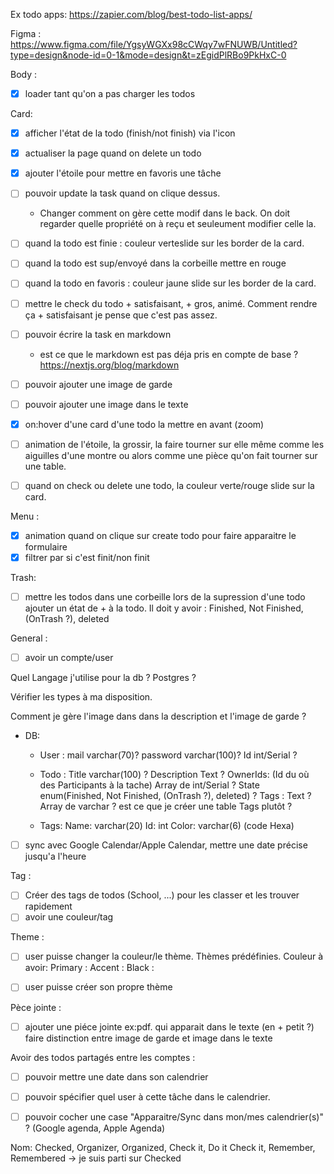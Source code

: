 Ex todo apps:
https://zapier.com/blog/best-todo-list-apps/

Figma :
https://www.figma.com/file/YgsyWGXx98cCWqy7wFNUWB/Untitled?type=design&node-id=0-1&mode=design&t=zEgidPlRBo9PkHxC-0

Body :
- [x] loader tant qu'on a pas charger les todos

Card:
- [x] afficher l'état de la todo (finish/not finish) via l'icon
- [x] actualiser la page quand on delete un todo
- [x] ajouter l'étoile pour mettre en favoris une tâche
- [ ] pouvoir update la task quand on clique dessus. 
  - Changer comment on gère cette modif dans le back. On doit regarder quelle propriété on à reçu et seuleument modifier celle la.

- [ ] quand la todo est finie : couleur verteslide sur les border de la card. 
- [ ] quand la todo est sup/envoyé dans la corbeille mettre en rouge
- [ ] quand la todo en favoris : couleur jaune slide sur les border de la card.
- [ ] mettre le check du todo + satisfaisant, + gros, animé. Comment rendre ça + satisfaisant je pense que c'est pas assez.
- [ ] pouvoir écrire la task en markdown 
  - est ce que le markdown est pas déja pris en compte de base ? https://nextjs.org/blog/markdown
- [ ] pouvoir ajouter une image de garde
- [ ] pouvoir ajouter une image dans le texte
- [x] on:hover d'une card d'une todo la mettre en avant (zoom)
- [ ] animation de l'étoile, la grossir, la faire tourner sur elle même comme les aiguilles d'une montre ou alors comme une pièce qu'on fait tourner sur une table.
- [ ] quand on check ou delete une todo, la couleur verte/rouge slide sur la card.

Menu :
- [x] animation quand on clique sur create todo pour faire 
apparaitre le formulaire 
- [x] filtrer par si c'est finit/non finit

Trash:
- [ ] mettre les todos dans une corbeille lors de la supression d'une todo
ajouter un état de + à la todo. Il doit y avoir : Finished, Not Finished, (OnTrash ?), deleted

General :
- [ ] avoir un compte/user

Quel Langage j'utilise pour la db ? Postgres ?

Vérifier les types à ma disposition.

Comment je gère l'image dans dans la description et l'image de garde ?
  - DB:
    - User :
    mail varchar(70)?
    password varchar(100)?
    Id int/Serial ?

    - Todo :
    Title varchar(100) ?
    Description Text ?
    OwnerIds: (Id du où des Participants à la tache) Array de int/Serial ?
    State enum(Finished, Not Finished, (OnTrash ?), deleted) ?
    Tags : Text ? Array de varchar ? est ce que je créer une table Tags plutôt ?

    - Tags:
    Name: varchar(20)
    Id: int
    Color: varchar(6) (code Hexa)
 
- [ ] sync avec Google Calendar/Apple Calendar, mettre une date précise jusqu'a l'heure

Tag :
- [ ] Créer des tags de todos (School, ...) pour les classer et les trouver rapidement
- [ ] avoir une couleur/tag

Theme :
- [ ] user puisse changer la couleur/le thème. Thèmes prédéfinies. Couleur à avoir:
Primary :
Accent :
Black :

- [ ] user puisse créer son propre thème

Pèce jointe :
- [ ] ajouter une piéce jointe ex:pdf. qui apparait dans le texte (en + petit ?) faire distinction entre image de garde et image dans le texte  

Avoir des todos partagés entre les comptes :
  - [ ] pouvoir mettre une date dans son calendrier 
  - [ ] pouvoir spécifier quel user à cette tâche dans le calendrier. 
  - [ ] pouvoir cocher une case "Apparaitre/Sync dans mon/mes calendrier(s)" ? (Google agenda, Apple Agenda)


Nom:
Checked, Organizer, Organized, Check it, Do it Check it, Remember, Remembered
-> je suis parti sur Checked